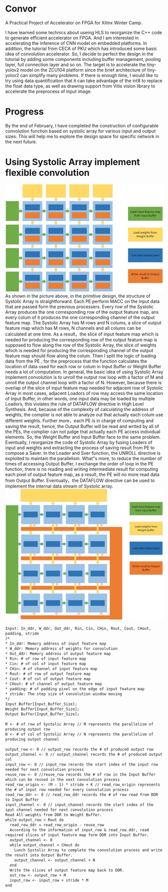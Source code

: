 # Convor
A Practical Project of Accelerator on FPGA for Xilinx Winter Camp.

I have learned some technics about useing HLS to reorganize the C++ code to generate efficient accelerator on FPGA. And I am interested in accelerating the inference of CNN model on embedded platforms. In addition, the tutorial from CECA of PKU which has introduced some basic idea of convolution accelerator. So, I decide to perfect the design in the tutorial by adding some components including buffer management, pooling layer, full connection layer and so on. The target is to accelerate the tiny-yolov2 model on the ZCU104 platform since the brief architecture of tiny-yolov2 can simplify many problems. If there is enough time, I would like to try using data quantification that it can take advantage of the int8 to replace the float data type, as well as drawing support from Vitis vision library to accelerate the preprocess of input image.

# Progress
By the end of February, I have completed the construction of configurable convolution function based on systolic array for various input and output sizes. This will help me to explore the design space for specific network in the next future.

# Using Systolic Array implement flexible convolution
![avatar](./doc/脉冲阵列2.jpg)
As shown in the picture above, in the primitive design, the structure of Systolic Array is straightforward. Each PE perform MACC on the input data that are passed form the previous processers. Every row of the Systolic Array produces the one corresponding row of the output feature map, ans every colum of it produces the one corresponding channel of the output feature map. The Systolic Array has M rows and N colums, a slice of output feature map which has M rows, N channels and all colums can be calculated at one time. As a result，the slice of input feature map which is needed for producing the corresponding row of the output feature map is supposed to flow along the row of the Systolic Array, the slice of weights which is needed for producing the corresponding channel of the output feature map should flow along the colum. Then I split the logic of loading data from the PE , for the preprocess that the function calculates the location of data used for each row or colum in Input Buffer or Weight Buffer needs a lot of computation. In general, the basic idea of using Systolic Array implement convolution is to unroll the output row loop with a factor of M and unroll the output channel loop with a factor of N.
However, because there is overlap of the slice of input feature map needed for adjacent row of Systolic Array in most cases, adjacent Loadors of row may access the same location of Input Buffer, in other words, one input data may be loaded by multiple Loadors, this violates the rule of DATAFLOW directive in High Level Synthesis. And, because of the complexity of calculating the address of weights, the complier is not able to analyze out that actually each colum use different weights. Further more，each PE is in charge of computing and saving the result, hence, the Output Buffer will be read and writed by all of the PEs, the complier can not judge that actually each PE access individual elements. So, the Weight Buffer and Input Buffer face to the same problem. Eventually, I reorganize the code of Systolic Array by fusing Loaders of input and weights and extracting the process of saving result from PE to compose a Saver. In the Loader and Sver function, the UNROLL directive is exploited to maintain the parallelism. What"s more, to reduce the number of times of accessing Output Buffer, I exchange the order of loop in the PE function, there is no reading and writing intermediate result for computing each pixel of output feature map, as a result, the PE will no more read data from Output Buffer. Eventually，the DATAFLOW directive can be used to implement the internal data stream of Systolic array.   
![avatar](./doc/脉冲阵列1.jpg)
```
Input: In_ddr, W_ddr, Out_ddr, Rin, Cin, CHin, Rout, Cout, CHout, padding, stride
/*
* In_ddr: Memory address of input feature map 
* W_ddr: Memory address of weights for convolution
* Out_ddr: Memory address of output feature map
* Rin: # of row of input feature map
* Cin: # of col of input feature map
* CHin: # of channel of input feature map
* Rout: # of row of output feature map
* Cout: # of col of output feature map
* CHout: # of channel of output feature map
* padding: # of padding pixel on the edge of input feature map
* stride: The step size of convolution window moving
*/
Input Buffer[Input_Buffer_Size];
Weight Buffer[Input_Buffer_Size];
Output Buffer[Input_Buffer_Size];

M <- # of row of Systolic Array // M represents the parallelism of producing output row
N <- # of col of Systolic Array // N represents the parallelism of producing output channel

output_row <- 0 // output_row records the # of produced output row 
output_channel <- 0 // output_channel records the # of produced output col
input_row <- 0 // input_row records the start index of the input row needed for next convolution process
reuse_row <- 0 //reuse_row records the # of row in the Input Buffer which can be reused in the next convolution process
read_row_origin <- (M - 1) * stride + K // read_row_origin represents the # of input row needed for every convolution process
read_row_ddr <- 0 // read_row_ddr records the # of row read from DDR to Input Buffer
input_channel <- 0 // input_channel records the start index of the iput channel needed for next convolution process
Read All weights from DDR to Weight Buffer.
while output_row < Rout do
  read_row_ddr = read_row_origin - reuse_row  
  According to the information of input_row & read_row_ddr, read required slices of input feature map form DDR into Input Buffer.
  output_channel <- 0
  while output_channel < CHout do
    Lunch Systolic Array to complete the convolution process and write the result into Output Buffer.
    output_channel <- output_channel + N
  end
  Write the slices of output feature map back to DDR.
  out_row <- output_row + M
  input_row <- input_row + stride * M
end
```

